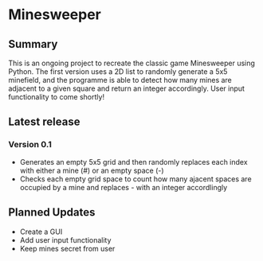 # Minesweeper
## Summary
This is an ongoing project to recreate the classic game Minesweeper using Python. The first version uses a 2D list to randomly generate a 5x5 minefield, and the programme is able to detect how many mines are adjacent to a given square and return an integer accordingly. User input functionality to come shortly!
## Latest release
### Version 0.1
* Generates an empty 5x5 grid and then randomly replaces each index with either a mine (#) or an empty space (-)
* Checks each empty grid space to count how many ajacent spaces are occupied by a mine and replaces - with an integer accordlingly
## Planned Updates
* Create a GUI
* Add user input functionality 
* Keep mines secret from user
